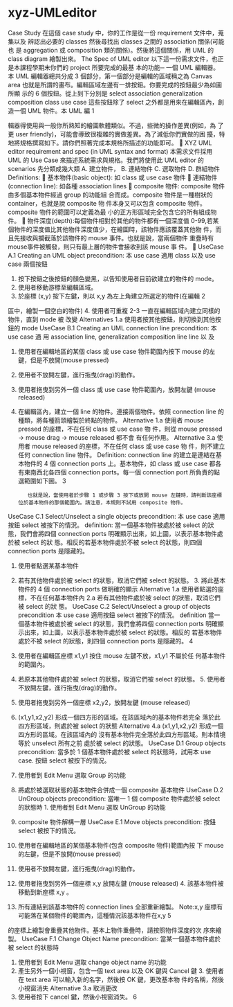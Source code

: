 # xyz-UMLeditor
Case Study
在這個 case study 中，你的工作是從一份 requirement 文件中，蒐集以及 辨認出必要的 classes 然後尋找出 classes 之間的 association 關係(可能也 是 aggregation 或 composition 類的關係)。然後將這個關係，用 UML 的 class diagram 繪製出來。
The Spec of UML editor
以下這一份需求文件，也正是本課程學期末你們的 project 所要完成的最基 本的功能─ 一個 UML 編輯器。
 本 UML 編輯器總共分成 3 個部分，第一個部分是編輯的區域稱之為 Canvas area 也就是所謂的畫布。編輯區域左邊有一排按鈕。你要完成的按鈕最少為如圖所顯 示的 6 個按鈕。從上到下分別是
select
association
generalization
composition
class
use case
這些按鈕除了 select 之外都是用來在編輯區內，創造一個 UML 物件。本 UML 編
1

輯器得使用與一般你所熟知的繪圖軟體類似。不過，些微的操作差異(例如，為 了更 user friendly)，可能會導致很複雜的實做差異。為了減低你們實做的困 擾，特地將規格撰寫如下。請你們照著完成本規格所描述的功能即可。
 XYZ UML editor requirement and spec (in UML syntax and format)
本需求文件採用 UML 的 Use Case 來描述系統需求與規格。我們將使用此 UML editor 的 scenarios 先分類成幾大類
A. 建立物件， B. 連結物件 C. 選取物件 D. 群組物件
Definitions:
 基本物件(basic object): 如 class 或 use case 物件
 連結物件(connection line): 如各種 association lines
 composite 物件: composite 物件由多個基本物件經過 group 的功能組
合而成。composite 物件是一種樹狀的 container，也就是說 composite 物 件本身又可以包含 composite 物件。composite 物件的範圍可以定義為最 小的正方形區域完全包含它的所有組成物件。
 物件深度(depth):每個物件相對於其他的物件都有一個深度值 0-99,若某 個物件的深度值比其他物件深度值少，在繪圖時，該物件應該覆蓋其他物 件，而且先接收與攔截落於該物件的 mouse 事件。也就是說，當兩個物件 重疊時有mouse事件被觸發，則只有最上層的物件會接收到該 mouse 事 件。

UseCase A.1 Creating an UML object precondition:
本 use case 適用 class 以及 use case 兩個按鈕
1. 按下按鈕之後按鈕的顏色變黑，以告知使用者目前欲建立的物件的 mode。
2. 使用者移動游標至編輯區域。
3. 於座標 (x,y) 按下左鍵，則以 x,y 為左上角建立所選定的物件(在編輯
2

區中，繪製一個空白的物件)
4. 使用者可重複 2-3 一直在編輯區域內建立同樣的物件，直到 mode 被
改變
Alternatives 1.a 使用者按其他按鈕，則切換到其他按鈕的 mode
UseCase B.1 Creating an UML connection line precondition:
本 use case 適 用 association line, generalization composition line
line 以 及
1. 使用者在編輯地區的某個 class 或 use case 物件範圍內按下 mouse 的左鍵，但是不放開(mouse pressed)
2. 使用者不放開左鍵，進行拖曳(drag)的動作。
3. 使用者拖曳到另外一個 class 或 use case 物件範圍內，放開左鍵
(mouse released)
4. 在編輯區內，建立一個 line 的物件。連接兩個物件。依照 connection
line 的種類，將各種箭頭繪製於終點的物件。
Alternative 1.a
使用者 mouse pressed 的座標，不在任何 class 或 use case 物 件，則從 mouse pressed -> mouse drag -> mouse released 都不會 有任何作用。
Alternative 3.a
使用者 mouse released 的座標，不在任何 class 或 use case 物 件，則不建立任何 connection line 物件。
Definition: connection line 的建立是連結在基本物件的 4 個 connection ports 上。基本物件，如 class 或 use case 都各有東南西北各四個 connection ports。每一個 connection port 所負責的點選範圍如下圖。
3

          也就是說，當使用者於步驟 1 或步驟 3 按下或放開 mouse 左鍵時，請判斷該座標 位於基本物件的那個範圍內。請注意，本規則不試用 composite 物件。
UseCase C.1 Select/Unselect a single objects precondition:
本 use case 適用按鈕 select 被按下的情況。 definition:
當一個基本物件被處於被 select 的狀態，我們會將四個 connection ports 明確顯示出來，如上圖，以表示基本物件處於被 select 的狀 態。相反的若基本物件處於不被 select 的狀態，則四個 connection ports 是隱藏的。
1. 使用者點選某基本物件
2. 若有其他物件處於被 select 的狀態，取消它們被 select 的狀態。 3. 將此基本物件的 4 個 connection ports 做明確的顯示
Alternative 1.a 使用者點選的座標，不在任何基本物件內
2.a 若有其他物件處於被 select 的狀態，取消它們被 select 的狀
態。
UseCase C.2 Select/Unselect a group of objects precondition
本 use case 適用按鈕 select 被按下的情況。 definition
當一個基本物件被處於被 select 的狀態，我們會將四個 connection ports 明確顯示出來，如上圖，以表示基本物件處於被 select 的狀態。相反的 若基本物件處於不被 select 的狀態，則四個 connection ports 是隱藏的。
4

1. 使用者在編輯區座標 x1,y1 按住 mouse 左鍵不放，x1,y1 不屬於任 何基本物件的範圍內。
2. 若原本其他物件處於被 select 的狀態，取消它們被 select 的狀態。 5. 使用者不放開左鍵，進行拖曳(drag)的動作。
3. 使用者拖曳到另外一個座標 x2,y2，放開左鍵 (mouse released)
4. (x1,y1,x2,y2) 形成一個四方形的區域。在該區域內的基本物件若完全
落於此四方形區域，則處於被 select 的狀態
Alternative 4.a (x1,y1,x2,y2) 形成一個四方形的區域。在該區域內的 沒有基本物件完全落於此四方形區域。則本情境等於 unselect 所有之前 處於被 select 的狀態。
UseCase D.1 Group objects precondition:
當多於 1 個基本物件處於被 select 的狀態時，試用本 use case. 按鈕 select 被按下的情況。
1. 使用者到 Edit Menu 選取 Group 的功能
2. 將處於被選取狀態的基本物件合併成一個 composite 基本物件
UseCase D.2 UnGroup objects
precondition: 當唯一 1 個 composite 物件處於被 select 的狀態時 1. 使用者到 Edit Menu 選取 UnGroup 的功能
2. composite 物件解構一層
UseCase E.1 Move objects precondition:
按鈕 select 被按下的情況。
1. 使用者在編輯地區的某個基本物件(包含 composite 物件)範圍內按 下 mouse 的左鍵，但是不放開(mouse pressed)
2. 使用者不放開左鍵，進行拖曳(drag)的動作。
3. 使用者拖曳到另外一個座標 x,y 放開左鍵 (mouse released) 4. 該基本物件被移動到新座標 x,y 。
5. 所有連結到該基本物件的 connection lines 全部重新繪製。
Note:x,y 座標有可能落在某個物件的範圍內，這種情況該基本物件在x,y 5

  的座標上繪製會重疊其他物件。基本上物件重疊時，請按照物件深度的次
  序來繪製。
UseCase F.1 Change Object Name precondition:
當某一個基本物件處於被 select 的狀態時
1. 使用者到 Edit Menu 選取 change object name 的功能
2. 產生另外一個小視窗，包含一個 text area 以及 OK 鍵與 Cancel 鍵 3. 使用者在 text area 可以輸入新的名字，然後按 OK 鍵，更改基本物
件的名稱，然後小視窗消失 Alternative 3.a 取消更改
1. 使用者按下 cancel 鍵，然後小視窗消失。
6
